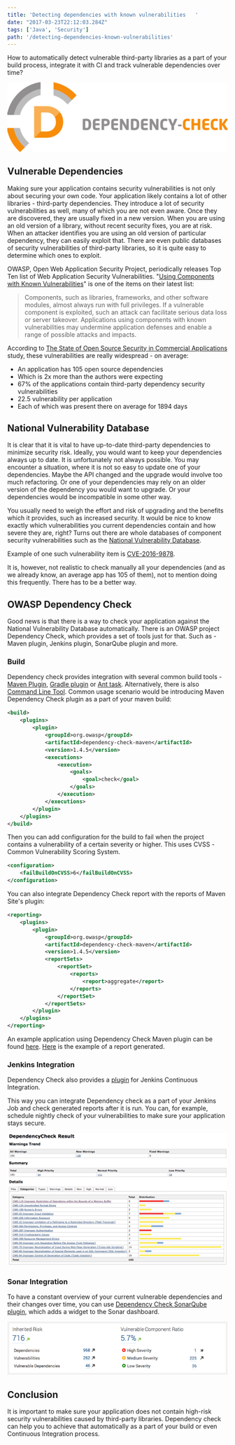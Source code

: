 ```yaml
---
title: 'Detecting dependencies with known vulnerabilities   '
date: "2017-03-23T22:12:03.284Z"
tags: ['Java', 'Security']
path: '/detecting-dependencies-known-vulnerabilities'
--- 
```

 How to automatically detect vulnerable third-party libraries as a part of your build process, integrate it with CI and track vulnerable dependencies over time?
<!--more-->
![dependency-check](./dc-large.png)

Vulnerable Dependencies
-----------------------

Making sure your application contains security vulnerabilities is not only about securing your own code. Your application likely contains a lot of other libraries - third-party dependencies. They introduce a lot of security vulnerabilities as well, many of which you are not even aware. Once they are discovered, they are usually fixed in a new version. When you are using an old version of a library, without recent security fixes, you are at risk. When an attacker identifies you are using an old version of particular dependency, they can easily exploit that. There are even public databases of security vulnerabilities of third-party libraries, so it is quite easy to determine which ones to exploit.

OWASP, Open Web Application Security Project, periodically releases Top Ten list of Web Application Security Vulnerabilities. \"[Using Components with Known Vulnerabilities](https://www.owasp.org/index.php/Top_10_2013-A9-Using_Components_with_Known_Vulnerabilities)\" is one of the items on their latest list:

> Components, such as libraries, frameworks, and other software modules, almost always run with full privileges. If a vulnerable component is exploited, such an attack can facilitate serious data loss or server takeover. Applications using components with known vulnerabilities may undermine application defenses and enable a range of possible attacks and impacts.

According to [The State of Open Source Security in Commercial Applications](https://info.blackducksoftware.com/rs/872-OLS-526/images/OSSAReportFINAL.pdf) study, these vulnerabilities are really widespread - on average:

-   An application has 105 open source dependencies
-   Which is 2x more than the authors were expecting
-   67% of the applications contain third-party dependency security vulnerabilities
-   22.5 vulnerability per application
-   Each of which was present there on average for 1894 days

National Vulnerability Database
-------------------------------

It is clear that it is vital to have up-to-date third-party dependencies to minimize security risk. Ideally, you would want to keep your dependencies always up to date. It is unfortunately not always possible. You may encounter a situation, where it is not so easy to update one of your dependencies. Maybe the API changed and the upgrade would involve too much refactoring. Or one of your dependencies may rely on an older version of the dependency you would want to upgrade. Or your dependencies would be incompatible in some other way.

You usually need to weigh the effort and risk of upgrading and the benefits which it provides, such as increased security. It would be nice to know exactly which vulnerabilities you current dependencies contain and how severe they are, right? Turns out there are whole databases of component security vulnerabilities such as the [National Vulnerability Database](https://nvd.nist.gov/).

Example of one such vulnerability item is [CVE-2016-9878](https://web.nvd.nist.gov/view/vuln/detail?vulnId=CVE-2016-9878).

It is, however, not realistic to check manually all your dependencies (and as we already know, an average app has 105 of them), not to mention doing this frequently. There has to be a better way.

OWASP Dependency Check
----------------------

Good news is that there is a way to check your application against the National Vulnerability Database automatically. There is an OWASP project Dependency Check, which provides a set of tools just for that. Such as - Maven plugin, Jenkins plugin, SonarQube plugin and more.

### Build

Dependency check provides integration with several common build tools - [Maven Plugin](http://jeremylong.github.io/DependencyCheck/dependency-check-maven/index.html), [Gradle plugin](http://jeremylong.github.io/DependencyCheck/dependency-check-gradle/index.html) or [Ant task](http://jeremylong.github.io/DependencyCheck/dependency-check-ant/index.html). Alternatively, there is also [Command Line Tool](http://jeremylong.github.io/DependencyCheck/dependency-check-cli/index.html). Common usage scenario would be introducing Maven Dependency Check plugin as a part of your maven build:

```xml
<build>
    <plugins>
        <plugin>
            <groupId>org.owasp</groupId>
            <artifactId>dependency-check-maven</artifactId>
            <version>1.4.5</version>
            <executions>
                <execution>
                    <goals>
                        <goal>check</goal>
                    </goals>
                </execution>
            </executions>
        </plugin>
    </plugins>
</build>
```

Then you can add configuration for the build to fail when the project contains a vulnerability of a certain severity or higher. This uses CVSS -Common Vulnerability Scoring System.

```xml
<configuration>
    <failBuildOnCVSS>6</failBuildOnCVSS>
</configuration>
```

You can also integrate Dependency Check report with the reports of Maven Site\'s plugin:

```xml
<reporting>
    <plugins>
        <plugin>
            <groupId>org.owasp</groupId>
            <artifactId>dependency-check-maven</artifactId>
            <version>1.4.5</version>
            <reportSets>
                <reportSet>
                    <reports>
                        <report>aggregate</report>
                    </reports>
                </reportSet>
            </reportSets>
        </plugin>
    </plugins>
</reporting>
```

An example application using Dependency Check Maven plugin can be found [here](https://github.com/vojtechruz/dependency-check-example). [Here](http://jeremylong.github.io/DependencyCheck/general/SampleReport.html) is the example of a report generated.

### Jenkins Integration

Dependency Check also provides a [plugin](https://wiki.jenkins-ci.org/display/JENKINS/OWASP+Dependency-Check+Plugin) for Jenkins Continuous Integration.

This way you can integrate Dependency check as a part of your Jenkins Job and check generated reports after it is run. You can, for example, schedule nightly check of your vulnerabilities to make sure your application stays secure.

![dependency-check-jenkins](categories.png)

### Sonar Integration

To have a constant overview of your current vulnerable dependencies and their changes over time, you can use [Dependency Check SonarQube plugin](https://github.com/stevespringett/dependency-check-sonar-plugin), which adds a widget to the Sonar dashboard.

![dependency-check-sonar](dashboard-widget.png)

Conclusion
----------

It is important to make sure your application does not contain high-risk security vulnerabilities caused by third-party libraries. Dependency check can help you to achieve that automatically as a part of your build or even Continuous Integration process.
